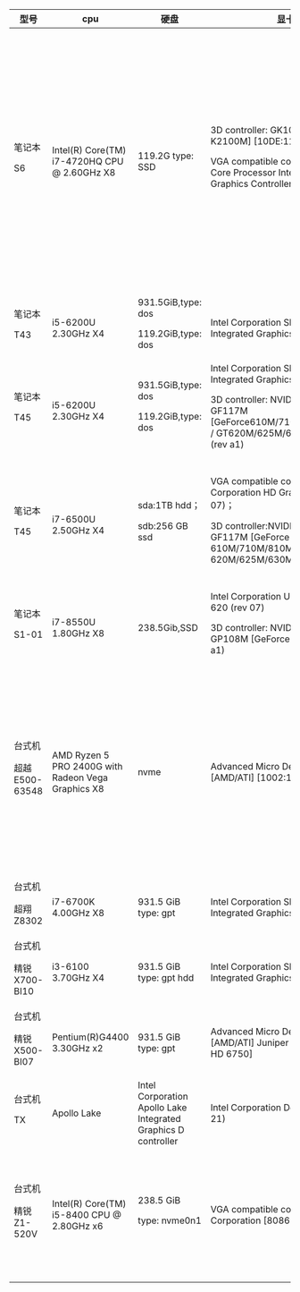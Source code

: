 型号 | cpu | 硬盘 | 显卡 | 声卡 | 网卡 | 
-----|-----|-----|-----|-----|-----|
笔记本<p>S6|Intel(R) Core(TM) i7-4720HQ CPU @ 2.60GHz X8 | 119.2G type: SSD | 3D controller: GK106GLM [Quadro K2100M] [10DE:11FC]<p> VGA compatible controller: 4th Gen Core Processor Integrated Graphics Controller [8086:416]|Audio device: Intel Corporation Xeon E3-1200 v3/4th Gen Core Processor HD Audio Controller (rev 06)<p>Audio device: Intel Corporation 8 Series/C220 Series Chipset High Definition Audio Controller (rev 05)|Ethernet controller: Intel Corporation Ethernet Connection (2) I218-LM (rev 05)<p>Network controller: Intel Corporation Wireless 7260 (rev bb)|
笔记本<p>T43|i5-6200U 2.30GHz X4 |931.5GiB,type: dos<p>119.2GiB,type: dos|Intel Corporation Sky Lake Integrated Graphics (rev 07) | ALC269VC Analog| 无线:RTL8723BE<p><p>有线:RTL8111/8168/8411|
笔记本<p>T45| i5-6200U 2.30GHz X4| 931.5GiB,type: dos<p>119.2GiB,type: dos|Intel Corporation Sky Lake Integrated Graphics (rev 07)<p><p>3D controller: NVIDIA Corporation GF117M [GeForce610M/710M/810M/820M / GT620M/625M/630M/720M] (rev a1) |Intel Corporation Device 9d70 (rev 21) | 无线:RTL8723BE<p><p>有线:RTL8111/8168/8411|
笔记本<p>T45|i7-6500U 2.50GHz X4|sda:1TB hdd；<p>sdb:256 GB ssd|VGA compatible controller:Intel Corporation HD Graphics 520 (rev 07)；<p><p>3D controller:NVIDIA Corporation GF117M [GeForce 610M/710M/810M/820M / GT 620M/625M/630M/720M](rev a1)|Intel Corporation Sunrise Point-LP HD Audio (rev 21)|无线：Intel Corporation Wireless 3165 (rev 81)；<p><p>有线：Realtek Semiconductor Co., Ltd. RTL8111/8168/8411 PCI Express Gigabit Ethernet Controller (rev 12)|
笔记本<p>S1-01|i7-8550U 1.80GHz X8|238.5Gib,SSD|Intel Corporation UHD Graphics 620 (rev 07)<p><p>3D controller: NVIDIA Corporation GP108M [GeForce MX150] (rev a1)|Intel Corporation Sunrise Point-LP HD Audio (rev 21)|无线：Intel Corporation Device 24fb (rev 10)|
台式机<p>超越E500-63548 | AMD Ryzen 5 PRO 2400G with Radeon Vega Graphics X8 | nvme | Advanced Micro Devices, Inc. [AMD/ATI] [1002:15DD]|Audio device: Advanced Micro Devices, Inc. [AMD/ATI] Device 15de<p>Audio device: Advanced Micro Devices, Inc. [AMD] Device 15e3|Ethernet controller: Realtek Semiconductor Co., Ltd. RTL8111/8168/8411 PCI Express Gigabit Ethernet Controller (rev 15)|
台式机<p>超翔Z8302|i7-6700K 4.00GHz X8 |931.5 GiB type: gpt| Intel Corporation Sky Lake Integrated Graphics (rev 06)|ALC887-VD Analog  ALC887-VD Digital |RTL8111/8168/8411 |
台式机<p>精锐X700-BI10| i3-6100 3.70GHz X4| 931.5 GiB type: gpt hdd| Intel Corporation Sky Lake Integrated Graphics (rev 06)| ALC662 rev3 Analog|RTL8111/8168/8411 |
台式机<p>精锐X500-BI07|Pentium(R)G4400 3.30GHz x2| 931.5 GiB type: gpt|Advanced Micro Devices, Inc. [AMD/ATI] Juniper PRO [Radeon HD 6750] | ALC887-VD Analog|RTL8111/8168/8411 |08:00.1 Audio device: Advanced Micro Devices, Inc. [AMD/ATI] Device 15de<p>08:00.6 Audio device: Advanced Micro Devices, Inc. [AMD] Device 15e3
台式机<p>TX|Apollo Lake|Intel Corporation Apollo Lake Integrated Graphics D controller |Intel Corporation Device 9d70 (rev 21) |ALC887-VD Analog | ALC887-VD Digital | 无线:RTL8723BE有线:RTL8111/8168/8411
台式机<p>精锐Z1-520V|Intel(R) Core(TM) i5-8400 CPU @ 2.80GHz x6| 238.5 GiB<p>type: nvme0n1|VGA compatible controller:Intel Corporation [8086:3E92] |Intel Corporation Device a348 (rev 10)|Network controller: Intel Corporation Device 24fb (rev 10)<p><p>Ethernet controller: Realtek Semiconductor Co., Ltd. RTL8111/8168/8411 PCI Express Gigabit Ethernet Controller (rev 15)|
